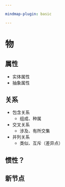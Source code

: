 ```yaml
---

mindmap-plugin: basic

---
```


# 物

## 属性
- 实体属性
- 抽象属性

## 关系
- 包含关系
   - 组成、种属
- 交叉关系
   - 涉及、有所交集
- 并列关系
   - 类似、互斥（差异点）

## 惯性？

## 新节点